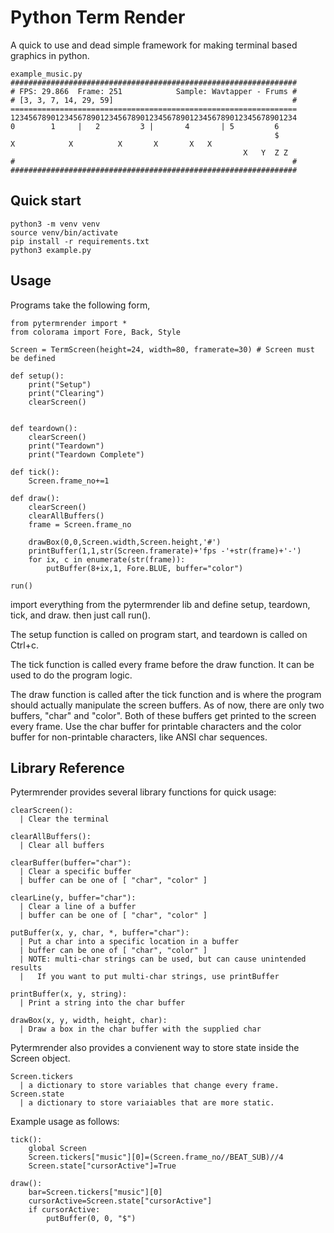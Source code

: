 # Python Term Render
A quick to use and dead simple framework for making terminal based graphics in python.

```
example_music.py
################################################################
# FPS: 29.866  Frame: 251            Sample: Wavtapper - Frums #
# [3, 3, 7, 14, 29, 59]                                        #
================================================================
1234567890123456789012345678901234567890123456789012345678901234
0        1     |   2         3 |       4       | 5         6    
                                                           $    
X            X          X       X       X   X                   
                                                    X   Y  Z Z  
#                                                              #
################################################################
```

## Quick start
```
python3 -m venv venv
source venv/bin/activate
pip install -r requirements.txt
python3 example.py
```

## Usage
Programs take the following form,
```
from pytermrender import *
from colorama import Fore, Back, Style

Screen = TermScreen(height=24, width=80, framerate=30) # Screen must be defined

def setup():
    print("Setup")
    print("Clearing")
    clearScreen()


def teardown():
    clearScreen()
    print("Teardown")
    print("Teardown Complete")

def tick():
    Screen.frame_no+=1

def draw():
    clearScreen()
    clearAllBuffers()
    frame = Screen.frame_no

    drawBox(0,0,Screen.width,Screen.height,'#')
    printBuffer(1,1,str(Screen.framerate)+'fps -'+str(frame)+'-')
    for ix, c in enumerate(str(frame)):
        putBuffer(8+ix,1, Fore.BLUE, buffer="color")

run()
```
import everything from the pytermrender lib and define setup, teardown, tick, and draw. then just call run().

The setup function is called on program start, and teardown is called on Ctrl+c.

The tick function is called every frame before the draw function.
It can be used to do the program logic.

The draw function is called after the tick function and is where the program should actually manipulate the screen buffers.
As of now, there are only two buffers, "char" and "color".
Both of these buffers get printed to the screen every frame.
Use the char buffer for printable characters and the color buffer for non-printable characters, like ANSI char sequences.


## Library Reference
Pytermrender provides several library functions for quick usage:
```
clearScreen():
  | Clear the terminal

clearAllBuffers():
  | Clear all buffers

clearBuffer(buffer="char"):
  | Clear a specific buffer
  | buffer can be one of [ "char", "color" ]

clearLine(y, buffer="char"):
  | Clear a line of a buffer
  | buffer can be one of [ "char", "color" ]

putBuffer(x, y, char, *, buffer="char"):
  | Put a char into a specific location in a buffer
  | buffer can be one of [ "char", "color" ]
  | NOTE: multi-char strings can be used, but can cause unintended results
  |   If you want to put multi-char strings, use printBuffer

printBuffer(x, y, string):
  | Print a string into the char buffer

drawBox(x, y, width, height, char):
  | Draw a box in the char buffer with the supplied char
```


Pytermrender also provides a convienent way to store state inside the Screen object.
```
Screen.tickers
  | a dictionary to store variables that change every frame.
Screen.state
  | a dictionary to store variaiables that are more static.
```
Example usage as follows:
```
tick():
    global Screen
    Screen.tickers["music"][0]=(Screen.frame_no//BEAT_SUB)//4
    Screen.state["cursorActive"]=True

draw():
    bar=Screen.tickers["music"][0]
    cursorActive=Screen.state["cursorActive"]
    if cursorActive:
        putBuffer(0, 0, "$")
```
